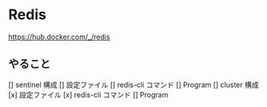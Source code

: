 # Redis

https://hub.docker.com/_/redis

## やること

[] sentinel 構成
  [] 設定ファイル
  [] redis-cli コマンド
  [] Program
[] cluster 構成
  [x] 設定ファイル
  [x] redis-cli コマンド
  [] Program




